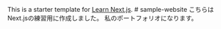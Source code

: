 This is a starter template for [Learn Next.js](https://nextjs.org/learn).
#   s a m p l e - w e b s i t e 
 
こちらはNext.jsの練習用に作成しました。
私のポートフォリオになります。
